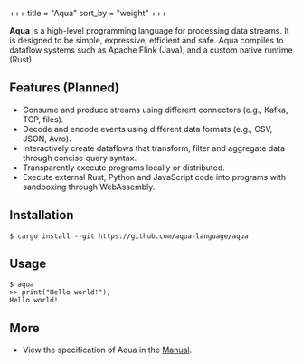 +++
title = "Aqua"
sort_by = "weight"
+++

**Aqua** is a high-level programming language for processing data streams. It is designed to be simple, expressive, efficient and safe. Aqua compiles to dataflow systems such as Apache Flink (Java), and a custom native runtime (Rust).


## Features (Planned)

* Consume and produce streams using different connectors (e.g., Kafka, TCP, files).
* Decode and encode events using different data formats (e.g., CSV, JSON, Avro).
* Interactively create dataflows that transform, filter and aggregate data through concise query syntax.
* Transparently execute programs locally or distributed.
* Execute external Rust, Python and JavaScript code into programs with sandboxing through WebAssembly.

## Installation

<pre><code><span class="unselectable">$ </span><span class="string">cargo</span> <span class="string">install</span> --git https://github.com/aqua-language/aqua
</code></pre>

## Usage

<pre><code>$ <span class="string">aqua</span>
>> print(<span class="string">"Hello world!"</span>);
Hello world!
</code></pre>

## More

* View the specification of Aqua in the [Manual](/Manual.pdf).
